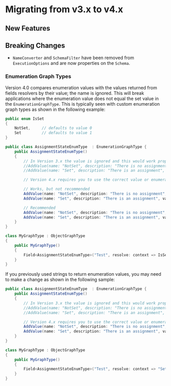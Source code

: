 # Migrating from v3.x to v4.x

## New Features

## Breaking Changes

* `NameConverter` and `SchemaFilter` have been removed from `ExecutionOptions` and are now properties on the `Schema`.

### Enumeration Graph Types

Version 4.0 compares enumeration values with the values returned from fields resolvers
by their value; the name is ignored. This will break applications where the enumeration
value does not equal the set value in the `EnumerationGraphType`. This is typically seen
with custom enumeration graph types as shown in the following example:

```csharp
public enum IsSet
{
    NotSet,     // defaults to value 0
    Set         // defaults to value 1
}

public class AssignmentStateEnumType  : EnumerationGraphType {
    public AssignmentStateEnumType()
    {
        // In Version 3.x the value is ignored and this would work properly because it is matched by name
        //AddValue(name: "NotSet", description: "There is no assignment", value: 10);
        //AddValue(name: "Set", description: "There is an assignment", value: 20);

        // Version 4.x requires you to use the correct value or enumeration member

        // Works, but not recommended
        AddValue(name: "NotSet", description: "There is no assignment", value: 0);
        AddValue(name: "Set", description: "There is an assignment", value: 1);

        // Recommended
        AddValue(name: "NotSet", description: "There is no assignment", value: IsSet.NotSet);
        AddValue(name: "Set", description: "There is an assignment", value: IsSet.Set);
    }
}

class MyGraphType : ObjectGraphType
{
    public MyGraphType()
    {
        Field<AssignmentStateEnumType>("Test", resolve: context => IsSet.Set);
    }
}
```

If you previously used strings to return enumeration values, you may need to make
a change as shown in the following sample:

```csharp
public class AssignmentStateEnumType  : EnumerationGraphType {
    public AssignmentStateEnumType()
    {
        // In Version 3.x the value is ignored and this would work properly because it is matched by name
        //AddValue(name: "NotSet", description: "There is no assignment", value: 0);
        //AddValue(name: "Set", description: "There is an assignment", value: 1);

        // Version 4.x requires you to use the correct value or enumeration member
        AddValue(name: "NotSet", description: "There is no assignment", value: "NotSet");
        AddValue(name: "Set", description: "There is an assignment", value: "Set");
    }
}

class MyGraphType : ObjectGraphType
{
    public MyGraphType()
    {
        Field<AssignmentStateEnumType>("Test", resolve: context => "Set");
    }
}
```

